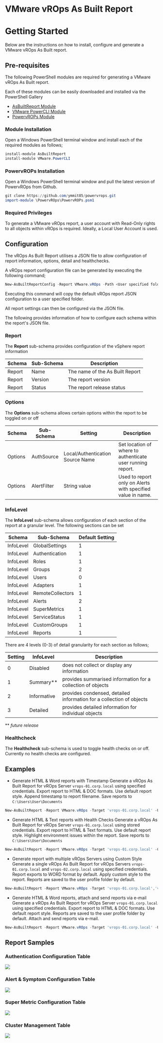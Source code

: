 # VMware vROps As Built Report

# Getting Started
Below are the instructions on how to install, configure and generate a VMware vROps As Built report.

## Pre-requisites
The following PowerShell modules are required for generating a VMware vROps As Built report.

Each of these modules can be easily downloaded and installed via the PowerShell Gallery 

- [AsBuiltReport Module](https://www.powershellgallery.com/packages/AsBuiltReport/)
- [VMware PowerCLI Module](https://www.powershellgallery.com/packages/VMware.PowerCLI/)
- [PowervROPs Module](https://github.com/ymmit85/PowervROps/)

### Module Installation

Open a Windows PowerShell terminal window and install each of the required modules as follows;
```powershell
install-module AsBuiltReport
install-module VMware.PowerCLI
```
### PowervROPs Installation

Open a Windows PowerShell terminal window and pull the latest version of PowervROps from Github.

```powershell
git clone https://github.com/ymmit85/powervrops.git
import-module \PowervROps\PowervROPs.psm1
```

### Required Privileges

To generate a VMware vROps report, a user account with Read-Only rights to all objects within vROps is required. Ideally, a Local User Account is used.

## Configuration
The vROps As Built Report utilises a JSON file to allow configuration of report information, options, detail and healthchecks. 

A vROps report configuration file can be generated by executing the following command;
```powershell
New-AsBuiltReportConfig -Report VMware.vROps -Path <User specified folder> -Name <Optional> 
```

Executing this command will copy the default vROps report JSON configuration to a user specified folder. 

All report settings can then be configured via the JSON file.

The following provides information of how to configure each schema within the report's JSON file.

### Report
The **Report** sub-schema provides configuration of the vSphere report information

| Schema | Sub-Schema | Description |
| ------ | ---------- | ----------- |
| Report | Name | The name of the As Built Report
| Report | Version | The report version
| Report | Status | The report release status

### Options
The **Options** sub-schema allows certain options within the report to be toggled on or off

| Schema | Sub-Schema | Setting | Description |
| ------ | ---------- | ------- | ----------- |
| Options | AuthSource | Local/Authentication Source Name | Set location of where to authenticate user running report.
| Options | AlertFilter | String value | Used to report only on Alerts with specified value in name.


### InfoLevel
The **InfoLevel** sub-schema allows configuration of each section of the report at a granular level. The following sections can be set

| Schema | Sub-Schema | Default Setting |
| ------ | ---------- | --------------- |
| InfoLevel | GlobalSettings | 1
| InfoLevel | Authentication | 1
| InfoLevel | Roles | 1
| InfoLevel | Groups | 2
| InfoLevel | Users | 0
| InfoLevel | Adapters | 1
| InfoLevel | RemoteCollectors | 1
| InfoLevel | Alerts | 2
| InfoLevel | SuperMetrics | 1
| InfoLevel | ServiceStatus | 1
| InfoLevel | CustomGroups | 1
| InfoLevel | Reports | 1

There are 4 levels (0-3) of detail granularity for each section as follows;

| Setting | InfoLevel | Description |
| ------- | ---- | ----------- |
| 0 | Disabled | does not collect or display any information
| 1 | Summary** | provides summarised information for a collection of objects
| 2 | Informative | provides condensed, detailed information for a collection of objects
| 3 | Detailed | provides detailed information for individual objects

\*\* *future release*

### Healthcheck
The **Healthcheck** sub-schema is used to toggle health checks on or off. Currently no health checks are configured.

## Examples 
- Generate HTML & Word reports with Timestamp
Generate a vROps As Built Report for vROps Server `vrops-01.corp.local` using specified credentials. Export report to HTML & DOC formats. Use default report style. Append timestamp to report filename. Save reports to `C:\Users\User\Documents`
```powershell
New-AsBuiltReport -Report VMware.vROps -Target 'vrops-01.corp.local' -Username 'admin' -Password 'VMware1!' -Format Html,Word -OutputPath 'C:\Users\User\Documents' -Timestamp
```
- Generate HTML & Text reports with Health Checks
Generate a vROps As Built Report for vROps Server `vrops-01.corp.local` using stored credentials. Export report to HTML & Text formats. Use default report style. Highlight environment issues within the report. Save reports to `C:\Users\User\Documents`
```powershell
New-AsBuiltReport -Report VMware.vROps -Target 'vrops-01.corp.local' -Credential $Creds -Format Html,Text -OutputPath 'C:\Users\User\Documents' -EnableHealthCheck
```
- Generate report with multiple vROps Servers using Custom Style
Generate a single vROps As Built Report for vROps Servers `vrops-01.corp.local` and `vrops-02.corp.local` using specified credentials. Report exports to WORD format by default. Apply custom style to the report. Reports are saved to the user profile folder by default.
```powershell
New-AsBuiltReport -Report VMware.vROps -Target 'vrops-01.corp.local','vrops-02.corp.local' -Username 'admin' -Password 'VMware1!' -StylePath C:\Scripts\Styles\MyCustomStyle.ps1
```
- Generate HTML & Word reports, attach and send reports via e-mail
Generate a vROps As Built Report for vROps Server `vrops-01.corp.local` using specified credentials. Export report to HTML & DOC formats. Use default report style. Reports are saved to the user profile folder by default. Attach and send reports via e-mail.
```powershell
New-AsBuiltReport -Report VMware.vROps -Target 'vrops-01.corp.local' -Username 'admin' -Password 'VMware1!' -Format Html,Word -OutputPath C:\Users\User\Documents -SendEmail
```
## Report Samples

### Authentication Configuration Table
![](Samples/2019-09-24-19-49-28.png)

### Alert & Symptom Configuration Table
![](Samples/2019-09-24-19-50-06.png)

### Super Metric Configuration Table
![](Samples/2019-09-24-19-50-38.png)

### Cluster Management Table
![](Samples/2019-09-24-19-51-43.png)
